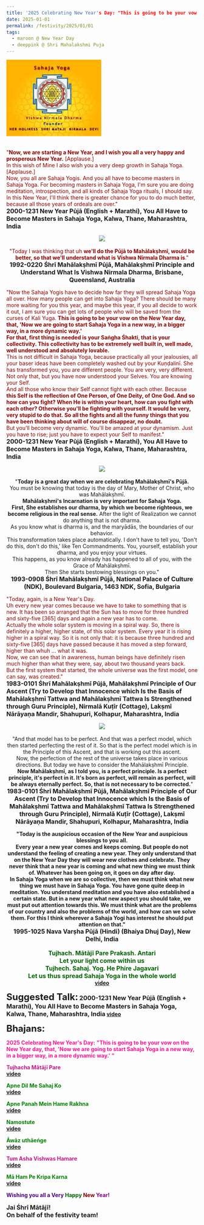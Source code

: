 ```yaml
---
title: '2025 Celebrating New Year's Day: "This is going to be your vow on the New Year day, that, &#8217;Now we are going to start Sahaja Yoga in a new way, in a bigger way, in a more dynamic way.&#8217; " '
date: 2025-01-01
permalink: /festivity/2025/01/01
tags:
  - maroon @ New Year Day
  - deeppink @ Shri Mahalakshmi Puja
---
```


<div style="text-align: left"><img src="/images/image1.png" width="250" /></div><br>

<p>
<font color="DarkRed">"<b>Now, we are starting a New Year, and I wish you all a very happy and prosperous New Year.</b> [Applause.]<br>
In this wish of Mine I also wish you a very deep growth in Sahaja Yoga. [Applause.]<br>
Now, you all are Sahaja Yogis. And you all have to become masters in Sahaja Yoga. For becoming masters in Sahaja Yoga, I'm sure you are doing meditation, introspection, and all kinds of Sahaja Yoga rituals, I should say.<br>
In this New Year, I'll think there is greater chance for you to do much better, because all those years of ordeals are over."</font><br>
<font size="+0"><b>2000-1231 New Year Pūjā (English + Marathi), You All Have to Become Masters in Sahaja Yoga, Kalwa, Thane, Maharashtra, India</b></font>
</p>

<div style="text-align: center"><img src="https://pub-1e517d8c73a64c9c82977d676b1fff72.r2.dev/FT0117.png" /></div>

<p style="text-align:center;">
<font color="DarkRed">"Today I was thinking that uh <b>we'll do the Pūjā to Mahālakṣhmī, would be better, so that we'll understand what is Vishwa Nirmala Dharma is</b>."</font><br>
<font size="+0"><b>1992-0220 Śhrī Mahālakṣhmī Pūjā, Mahālakṣhmī Principle and Understand What Is Vishwa Nirmala Dharma, Brisbane, Queensland, Australia</b></font>
</p>

<p>
<font color="DarkRed">"Now the Sahaja Yogis have to decide how far they will spread Sahaja Yoga all over. How many people can get into Sahaja Yoga? There should be many more waiting for you this year, and maybe this year, if you all decide to work it out, I am sure you can get lots of people who will be saved from the curses of Kali Yuga. <b>This is going to be your vow on the New Year day, that, 'Now we are going to start Sahaja Yoga in a new way, in a bigger way, in a more dynamic way.'<br>
For that, first thing is needed is your Saṅgha Śhakti, that is your collectivity. This collectivity has to be extremely well built in, well made, well understood and absolutely lovable.</b><br>
This is not difficult in Sahaja Yoga, because practically all your jealousies, all your baser ideas have been completely washed out by your Kuṇḍalinī. She has transformed you, you are different people. You are very, very different. Not only that, but you have now understood your Selves. You are knowing your Self.<br>
And all those who know their Self cannot fight with each other. Because <b>this Self is the reflection of One Person, of One Deity, of One God. And so how can you fight? When He is within your heart, how can you fight with each other? Otherwise you'll be fighting with yourself. It would be very, very stupid to do that. So all the fights and all the funny things that you have been thinking about will of course disappear, no doubt.</b><br>
But you'll become very dynamic. You'll be amazed at your dynamism. Just you have to rise; just you have to expect your Self to manifest."</font><br>
<font size="+0"><b>2000-1231 New Year Pūjā (English + Marathi), You All Have to Become Masters in Sahaja Yoga, Kalwa, Thane, Maharashtra, India</b></font>
</p>

<div style="text-align: center"><img src="https://pub-1e517d8c73a64c9c82977d676b1fff72.r2.dev/FT0118.png" /></div>

<p style="text-align:center;">
"<b>Today is a great day when we are celebrating Mahālakṣhmī's Pūjā.</b><br>
You must be knowing that today is the day of Mary, Mother of Christ, who was Mahālakṣhmī.<br>
<b>Mahālakṣhmī's Incarnation is very important for Sahaja Yoga.<br>
First, She establishes our dharma, by which we become righteous, we become religious in the real sense.</b> After the light of Realization we cannot do anything that is not dharma.<br>
As you know what is dharma is, and the maryādās, the boundaries of our behavior.<br>
This transformation takes place automatically. I don't have to tell you, 'Don't do this, don't do this,' like Ten Commandments. You, yourself, establish your dharma, and you enjoy your virtues.<br>
This happens, as you know already has happened to all of you, with the Grace of Mahālakṣhmī.<br>
Then She starts bestowing blessings on you."<br>
<font size="+0"><b>1993-0908 Śhrī Mahālakṣhmī Pūjā, National Palace of Culture (NDK), Boulevard Bulgaria, 1463 NDK, Sofia, Bulgaria</b></font>
</p>

<p>
<font color="DarkRed">"Today, again, is a New Year's Day.<br>
Uh every new year comes because we have to take to something that is new. It has been so arranged that the Sun has to move for three hundred and sixty-five [365] days and again a new year has to come.<br>
Actually the whole solar system is moving in a spiral way. So, there is definitely a higher, higher state, of this solar system. Every year it is rising higher in a spiral way. So it is not only that: it is because three hundred and sixty-five [365] days have passed because it has moved a step forward, higher than whuh ... what it was.<br>
Now, we can see that in awareness, human beings have definitely risen much higher than what they were, say, about two thousand years back.<br>
But the first system that started, the whole universe was the first model, one can say, was created."</font><br>
<font size="+0"><b>1983-0101 Śhrī Mahālakṣhmī Pūjā, Mahālakṣhmī Principle of Our Ascent (Try to Develop that Innocence which Is the Basis of Mahālakṣhmī Tattwa and Mahālakṣhmī Tattwa Is Strengthened through Guru Principle), Nirmalā Kuṭīr (Cottage), Lakṣmī Nārāyaṇa Mandir, Shahupuri, Kolhapur, Maharashtra, India</b></font>
</p>

<div style="text-align: center"><img src="https://pub-1e517d8c73a64c9c82977d676b1fff72.r2.dev/FT0119.png" /></div>

<p style="text-align:center;">
"And that model has to be perfect. And that was a perfect model, which then started perfecting the rest of it. So that is the perfect model which is in the Principle of this Ascent, and that is working out this ascent.<br>
Now, the perfection of the rest of the universe takes place in various directions. But today we have to consider the Mahālakṣhmī Principle.<br>
<b>Now Mahālakṣhmī, as I told you, is a perfect principle. Is a perfect principle, it's perfect in it. It's born as perfect, will remain as perfect, will be always eternally perfect. So, that is not necessary to be corrected.</b>"<br>
<font size="+0"><b>1983-0101 Śhrī Mahālakṣhmī Pūjā, Mahālakṣhmī Principle of Our Ascent (Try to Develop that Innocence which Is the Basis of Mahālakṣhmī Tattwa and Mahālakṣhmī Tattwa Is Strengthened through Guru Principle), Nirmalā Kuṭīr (Cottage), Lakṣmī Nārāyaṇa Mandir, Shahupuri, Kolhapur, Maharashtra, India</b></font>
</p>

<p style="text-align:center;">
<b>"<b>Today is the auspicious occasion of the New Year and auspicious blessings to you all.</b><br>
Every year a new year comes and keeps coming. But people do not understand the feeling of creating a new year. They only understand that on the New Year Day they will wear new clothes and celebrate. They never think that a new year is coming and what new thing we must think of. Whatever has been going on, it goes on day after day.<br>
<b>In Sahaja Yoga when we are so collective, then we must think what new thing we must have in Sahaja Yoga. You have gone quite deep in meditation. You understand meditation and you have also established a certain state.</b> But in a new year what new aspect you should take, we must put out attention towards this. <b>We must think what are the problems of our country and also the problems of the world, and how can we solve them. For this I think wherever a Sahaja Yogi has interest he should put attention on that.</b>"<br>
<font size="+0"><b>1995-1025 Nava Varṣha Pūjā (Hindi) (Bhaiya Dhuj Day), New Delhi, India</b></font><br>
<br> 
<font size="+0"><font color="DarkGreen"><b>Tujhach. Mātājī Pare Prakash. Antari</b><br>
Let your light come within us<br>
<b>Tujhech. Sahaj. Yog. He Phire Jagavari</b><br>
Let us thus spread Sahaja Yoga in the whole world</font></font><br>
<a href="https://seven-teams.github.io/Videos_Links.html">video</a>
</p>

<font size="+2"><b>Suggested Talk:</b></font> 
<font size="+0"><b>2000-1231 New Year Pūjā (English + Marathi), You All Have to Become Masters in Sahaja Yoga, Kalwa, Thane, Maharashtra, India</b></font>
<a href="https://vimeo.com/28849212"> video</a><br>

<font size="+2"><b>Bhajans:</b></font>

<font color="DeepPink"><b>2025 Celebrating New Year's Day: "This is going to be your vow on the New Year day, that, 'Now we are going to start Sahaja Yoga in a new way, in a bigger way, in a more dynamic way.' "</b></font>

<p>
<font color="MediumVioletRed"><b>Tujhacha Mātājī Pare</b></font><br>
<a href="https://seven-teams.github.io/Videos_Links.html">video</a>
</p>

<p>
<font color="green"><b>Apne Dil Me Sahaj Ko</b></font><br>
<a href="https://seven-teams.github.io/Videos_Links.html">video</a>
</p>

<p>
<font color="green"><b>Apne Panah Mein Hame Rakhna</b></font><br>
<a href="https://seven-teams.github.io/Videos_Links.html">video</a>
</p>

<p>
<font color="green"><b>Namostute</b></font><br>
<a href="https://seven-teams.github.io/Videos_Links.html">video</a>
</p>

<p>
<font color="green"><b>Āwāz uthāeńge</b></font><br>
<a href="https://youtu.be/Ttp3KyI2rew">video</a> 
</p>

<p>
<font color="MediumVioletRed"><b>Tum Asha Vishwas Hamare</b></font><br>
<a href="https://seven-teams.github.io/Videos_Links.html">video</a>
</p>

<p>
<font color="green"><b>Mā Ham Pe Kripa Karna</b></font><br>
<a href="https://seven-teams.github.io/Videos_Links.html">video</a> 
</p>

<p>
<font color="Indigo">Wishing you all a Very</font> <font color="DarkGreen">Happy</font> <font color="Maroon">New</font> <font color="Purple">Year!</font><br>
</p>
<font size="+0">Jai Śhrī Mātājī!<br>
On behalf of the festivity team!</font>
</p>